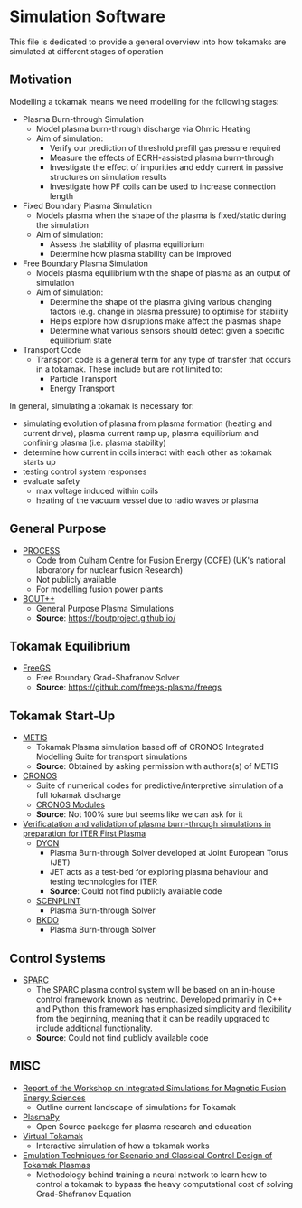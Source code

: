 # Simulation Software

This file is dedicated to provide a general overview into how tokamaks are simulated at different stages of operation
## Motivation
Modelling a tokamak means we need modelling for the following stages:
- Plasma Burn-through Simulation
  - Model plasma burn-through discharge via Ohmic Heating 
  - Aim of simulation:
    - Verify our prediction of threshold prefill gas pressure required 
    - Measure the effects of ECRH-assisted plasma burn-through 
    - Investigate the effect of impurities and eddy current in passive structures on simulation results
    - Investigate how PF coils can be used to increase connection length
- Fixed Boundary Plasma Simulation
  - Models plasma when the shape of the plasma is fixed/static during the simulation
  - Aim of simulation:
    - Assess the stability of plasma equilibrium
    - Determine how plasma stability can be improved 
- Free Boundary Plasma Simulation
  - Models plasma equilibrium with the shape of plasma as an output of simulation
  - Aim of simulation:
    - Determine the shape of the plasma giving various changing factors (e.g. change in plasma pressure) to optimise
      for stability
    - Helps explore how disruptions make affect the plasmas shape 
    - Determine what various sensors should detect given a specific equilibrium state
- Transport Code 
  - Transport code is a general term for any type of transfer that occurs in a tokamak. These include but are not
    limited to:
    - Particle Transport 
    - Energy Transport

In general, simulating a tokamak is necessary for:
- simulating evolution of plasma from plasma formation (heating and current drive), plasma current ramp up, plasma
  equilibrium and confining plasma (i.e. plasma stability)
- determine how current in coils interact with each other as tokamak starts up
- testing control system responses
- evaluate safety
  - max voltage induced within coils
  - heating of the vacuum vessel due to radio waves or plasma

## General Purpose
- [PROCESS](https://ccfe.ukaea.uk/wp-content/uploads/2019/11/A-User-Guide-to-the-PROCESS-systems-code.pdf)
  - Code from Culham Centre for Fusion Energy (CCFE) (UK's national laboratory for nuclear fusion Research)
  - Not publicly available
  - For modelling fusion power plants 
- [BOUT++](https://bout-dev.readthedocs.io/en/latest/)
  - General Purpose Plasma Simulations
  - **Source**: https://boutproject.github.io/ 

## Tokamak Equilibrium
- [FreeGS](https://freegs.readthedocs.io/en/latest/)
  - Free Boundary Grad-Shafranov Solver
  - **Source**: https://github.com/freegs-plasma/freegs

## Tokamak Start-Up 
- [METIS](https://fusenet.eu/metis-plasma-simulator)
  - Tokamak Plasma simulation based off of CRONOS Integrated Modelling Suite for transport simulations
  - **Source**: Obtained by asking permission with authors(s) of METIS
- [CRONOS](https://iopscience.iop.org/article/10.1088/0029-5515/50/4/043001)
  - Suite of numerical codes for predictive/interpretive simulation of a full tokamak discharge
  - [CRONOS Modules](http://www-fusion-magnetique.cea.fr/cronos/gp/cronos_gb.pdf)
  - **Source**: Not 100% sure but seems like we can ask for it 
- [Verificatation and validation of plasma burn-through simulations in preparation for ITER First Plasma](https://conferences.iaea.org/event/214/contributions/17228/attachments/9791/15307/poster_695.pdf)
  - [DYON](https://arxiv.org/pdf/1403.0380.pdf)
    - Plasma Burn-through Solver developed at Joint European Torus (JET)
    - JET acts as a test-bed for exploring plasma behaviour and testing technologies for ITER
    - **Source**: Could not find publicly available code
  - [SCENPLINT](https://iopscience.iop.org/article/10.1088/0029-5515/16/5/005)
    - Plasma Burn-through Solver
  - [BKDO](https://info.fusion.ciemat.es/OCS/EPS2018PAP/pdf/P4.1074.pdf)
    - Plasma Burn-through Solver

## Control Systems
- [SPARC](https://pubs.aip.org/aip/pop/article/30/9/090601/2909870/SPARC-as-a-platform-to-advance-tokamak-science)
    - The SPARC plasma control system will be based on an in-house control framework known as neutrino. Developed
      primarily in C++ and Python, this framework has emphasized simplicity and flexibility from the beginning, meaning
      that it can be readily upgraded to include additional functionality.
    - **Source**: Could not find publicly available code

## MISC
- [Report of the Workshop on Integrated Simulations for Magnetic Fusion Energy Sciences](https://science.osti.gov/-/media/fes/pdf/workshop-reports/2016/ISFusionWorkshopReport_11-12-2015.pdf?la=en&hash=1432311A0F2EAD8CCF2375C76A9366BE1A96019C)
  - Outline current landscape of simulations for Tokamak 
- [PlasmaPy](https://docs.plasmapy.org/en/latest/index.html)
  - Open Source package for plasma research and education
- [Virtual Tokamak](https://ippex.pppl.gov/#vt)
  - Interactive simulation of how a tokamak works
- [Emulation Techniques for Scenario and Classical Control Design of Tokamak Plasmas](https://arxiv.org/pdf/2403.18912.pdf)
    - Methodology behind training a neural network to learn how to control a tokamak to bypass the heavy computational
      cost of solving Grad-Shafranov Equation